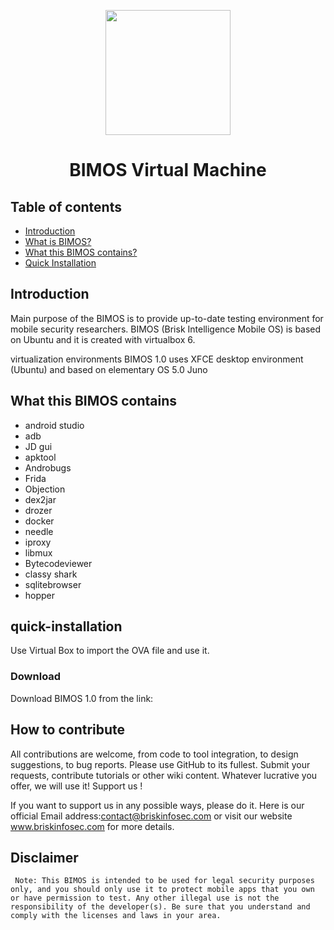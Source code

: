 <p align="center">
<img width="200" src="https://www.briskinfosec.com/themes/new_theme/user_template/images/resources/logo.png" /><br>
<h1 align="center"> BIMOS Virtual Machine </h1>
</p>


## Table of contents
- [Introduction](#introduction)
- [What is BIMOS?](#why-bnpt_docker)
- [What this BIMOS contains?](#what-this-docker-contains)
- [Quick Installation](#quick-installation)

## Introduction

Main purpose of the BIMOS is to provide up-to-date testing environment for mobile security researchers. BIMOS (Brisk Intelligence Mobile OS) is based on Ubuntu and it is created with virtualbox 6.

virtualization environments
BIMOS 1.0 uses XFCE desktop environment (Ubuntu) and based on elementary OS 5.0 Juno

## What this BIMOS contains 

- android studio
- adb
- JD gui
- apktool
- Androbugs
- Frida
- Objection
- dex2jar
- drozer
- docker 
- needle 
- iproxy
- libmux
- Bytecodeviewer
- classy shark
- sqlitebrowser
- hopper

## quick-installation

Use Virtual Box to import the OVA file and use it. 

### Download 
Download BIMOS 1.0 from the link:

## How to contribute

All contributions are welcome, from code to tool integration, to design suggestions, to bug reports. Please use GitHub to its fullest. Submit your requests, contribute tutorials or other wiki content. Whatever lucrative you offer, we will use it!
Support us !

If you want to support us in any possible ways, please do it. Here is our official Email address:contact@briskinfosec.com or visit our website www.briskinfosec.com for more details.
  
 ## Disclaimer
 
     Note: This BIMOS is intended to be used for legal security purposes only, and you should only use it to protect mobile apps that you own or have permission to test. Any other illegal use is not the responsibility of the developer(s). Be sure that you understand and comply with the licenses and laws in your area.

